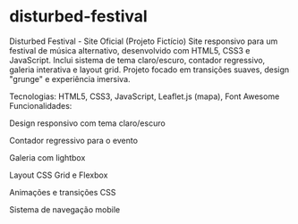 # disturbed-festival
Disturbed Festival - Site Oficial (Projeto Fictício)  Site responsivo para um festival de música alternativo, desenvolvido com HTML5, CSS3 e JavaScript. Inclui sistema de tema claro/escuro, contador regressivo, galeria interativa e layout grid. Projeto focado em transições suaves, design "grunge" e experiência imersiva.

Tecnologias: HTML5, CSS3, JavaScript, Leaflet.js (mapa), Font Awesome
Funcionalidades:

Design responsivo com tema claro/escuro

Contador regressivo para o evento

Galeria com lightbox

Layout CSS Grid e Flexbox

Animações e transições CSS

Sistema de navegação mobile
